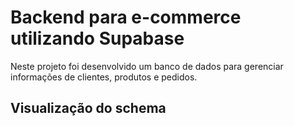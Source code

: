 # Backend para e-commerce utilizando Supabase

Neste projeto foi desenvolvido um banco de dados para gerenciar informações de clientes, produtos e pedidos.

## Visualização do schema

